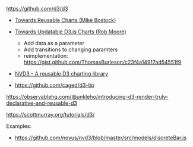 
https://github.com/d3/d3

- [Towards Reusable Charts (Mike Bostock)](https://bost.ocks.org/mike/chart/)
- [Towards Updatable D3.js Charts (Rob Moore)](https://www.toptal.com/d3-js/towards-reusable-d3-js-charts)
    - Add data as a parameter
    - Add transitions to changing paramters
    - reimplementation: https://gist.github.com/ThomasBurleson/c23f4a14917ad54551f9
- [NVD3 - A reusable D3 charting library](https://github.com/novus/nvd3)

- https://github.com/caged/d3-tip

https://observablehq.com/@unkleho/introducing-d3-render-truly-declarative-and-reusable-d3

https://scottmurray.org/tutorials/d3/

Examples:
- https://github.com/novus/nvd3/blob/master/src/models/discreteBar.js
